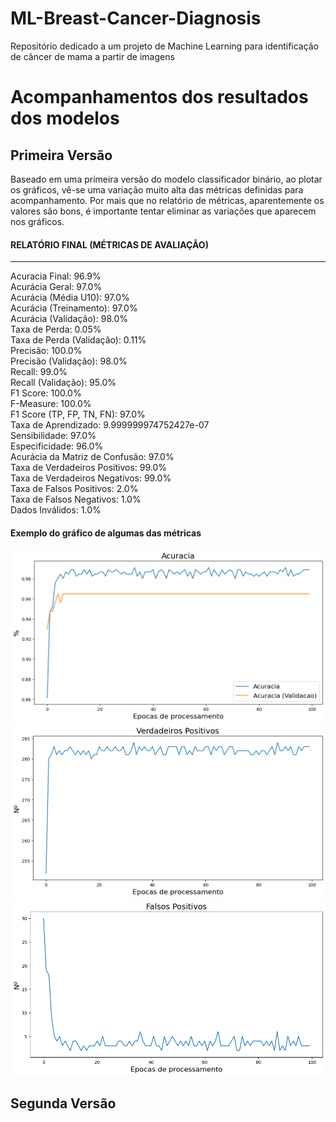 # ML-Breast-Cancer-Diagnosis
Repositório dedicado a um projeto de Machine Learning para identificação de câncer de mama a partir de imagens

# Acompanhamentos dos resultados dos modelos

## Primeira Versão
Baseado em uma primeira versão do modelo classificador binário, ao plotar os gráficos, vê-se uma variação muito alta das métricas definidas para acompanhamento. Por mais que no relatório de métricas, aparentemente os valores são bons, é importante tentar eliminar as variações que aparecem nos gráficos.

#### RELATÓRIO FINAL (MÉTRICAS DE AVALIAÇÃO)  
---------------------------------------  
Acuracia Final: 96.9%  
Acurácia Geral: 97.0%  
Acurácia (Média U10): 97.0%  
Acurácia (Treinamento): 97.0%  
Acurácia (Validação): 98.0%  
Taxa de Perda: 0.05%  
Taxa de Perda (Validação): 0.11%  
Precisão: 100.0%  
Precisão (Validação): 98.0%  
Recall: 99.0%  
Recall (Validação): 95.0%  
F1 Score: 100.0%  
F-Measure: 100.0%  
F1 Score (TP, FP, TN, FN): 97.0%  
Taxa de Aprendizado: 9.999999974752427e-07  
Sensibilidade: 97.0%  
Especificidade: 96.0%  
Acurácia da Matriz de Confusão: 97.0%  
Taxa de Verdadeiros Positivos: 99.0%  
Taxa de Verdadeiros Negativos: 99.0%  
Taxa de Falsos Positivos: 2.0%  
Taxa de Falsos Negativos: 1.0%  
Dados Inválidos: 1.0%  

#### Exemplo do gráfico de algumas das métricas
![alt text](image.png)
![alt text](image-1.png)
![alt text](image-2.png)

## Segunda Versão